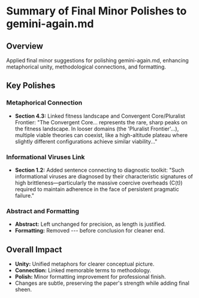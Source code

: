 # Summary of Final Minor Polishes to gemini-again.md

## Overview
Applied final minor suggestions for polishing gemini-again.md, enhancing metaphorical unity, methodological connections, and formatting.

## Key Polishes

### Metaphorical Connection
- **Section 4.3:** Linked fitness landscape and Convergent Core/Pluralist Frontier: "The Convergent Core... represents the rare, sharp peaks on the fitness landscape. In looser domains (the 'Pluralist Frontier'...), multiple viable theories can coexist, like a high-altitude plateau where slightly different configurations achieve similar viability..."

### Informational Viruses Link
- **Section 1.2:** Added sentence connecting to diagnostic toolkit: "Such informational viruses are diagnosed by their characteristic signatures of high brittleness—particularly the massive coercive overheads (C(t)) required to maintain adherence in the face of persistent pragmatic failure."

### Abstract and Formatting
- **Abstract:** Left unchanged for precision, as length is justified.
- **Formatting:** Removed --- before conclusion for cleaner end.

## Overall Impact
- **Unity:** Unified metaphors for clearer conceptual picture.
- **Connection:** Linked memorable terms to methodology.
- **Polish:** Minor formatting improvement for professional finish.
- Changes are subtle, preserving the paper's strength while adding final sheen.